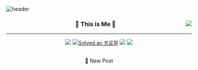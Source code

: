 
![header](https://capsule-render.vercel.app/api?type=waving&color=e3e1ee&height=300&section=header&text=Hello%20World&fontSize=90&animation=fadeIn&fontAlignY=38&desc=YuMin's%20Github!&descAlignY=51&descAlign=62)


<p align="center">

<div align="center">
  
<!--   <img align="right" src="https://github-readme-stats.vercel.app/api/top-langs/?username=devYuMinKim&theme=dracula&exclude_repo=Computer-Science-Engineering&layout=compact&langs_count=10"/> -->
<img align="right" src="https://github-readme-stats.vercel.app/api?username=devYuMinKim&show_icons=true&theme=tokyonight" />
  
 ### 🗼 This is Me 🗼
  
  ---
  
  <a href="https://github.com/devYuMinKim"><img src="https://hits.seeyoufarm.com/api/count/incr/badge.svg?url=https%3A%2F%2Fgithub.com%2FdevYuMinKim&count_bg=%23000000&title_bg=%23000000&icon=github.svg&icon_color=%23E7E7E7&title=GitHub&edge_flat=false)"/></a> 
  [![Solved.ac
프로필](http://mazassumnida.wtf/api/mini/generate_badge?boj=gimyumin40)](https://solved.ac/gimyumin40)
  <a href="https://devYuMinKim.github.io"><img src="https://img.shields.io/badge/my Blog-3DDC84?style=flat-square&logo=Github&logoColor=white"/></a>
<a href="https://devyuminkim.notion.site/Minyu-64bd48e441a44f4899fb75844280c58c"><img src="https://img.shields.io/badge/Resume-ffffff?style=flat-square&logo=notion&logoColor=black"/></a>

  <br>
  📝 New Post
<!-- [![Velog's GitHub stats](https://velog-readme-stats.vercel.app/api?name=devYuMinKim)](https://devyuminkim.github.io/@devYuMinKim) -->
</div>
<!--<a href="https://github.com/anuraghazra/github-readme-stats">
        <img src="https://capsule-render.vercel.app/api?type=waving&color=timeGradient&height=200&section=footer&text=Hello%20World!&fontSize=80&fontAlignY=70&animation=twinkling" />
</a> -->

